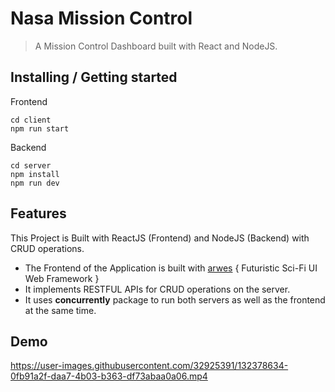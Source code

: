 

# Nasa Mission Control

> A Mission Control Dashboard built with React and NodeJS.

## Installing / Getting started
Frontend
```shell
cd client
npm run start
```

Backend
```shell
cd server
npm install
npm run dev
```
## Features

This Project is Built with ReactJS (Frontend) and NodeJS (Backend) with CRUD operations.

-   The Frontend of the Application is built with [arwes](https://arwes.dev) { Futuristic Sci-Fi UI Web Framework }
-   It implements RESTFUL APIs for CRUD operations on the server.
-   It uses **concurrently** package to run both servers as well as the frontend at the same time.

## Demo

https://user-images.githubusercontent.com/32925391/132378634-0fb91a2f-daa7-4b03-b363-df73abaa0a06.mp4
